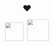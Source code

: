 <h1 align="center">❤</h1>
<div align="center">
  <img src="https://github.com/YeongGwang8239/YeongGwang8239/assets/94180449/1ab061ed-23b7-4720-b015-7c35d33560fe" width="60">
&nbsp;
  <img src="https://cdn.icon-icons.com/icons2/2415/PNG/512/c_original_logo_icon_146611.png" width="70">
</div>
  
